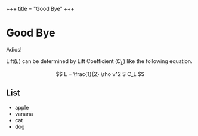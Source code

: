 +++
title = "Good Bye"
+++

# Good Bye

Adios!

Lift($L$) can be determined by Lift Coefficient ($C_L$) like the following
equation.

$$
L = \frac{1}{2} \rho v^2 S C_L
$$

## List
- apple
- vanana
- cat
- dog
